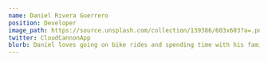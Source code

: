 ```yaml
---
name: Daniel Rivera Guerrero
position: Developer
image_path: https://source.unsplash.com/collection/139386/603x603?a=.png
twitter: CloudCannonApp
blurb: Daniel loves going on bike rides and spending time with his family.
---
```

